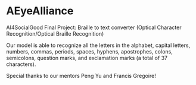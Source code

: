 # AEyeAlliance
AI4SocialGood Final Project: Braille to text converter (Optical Character Recognition/Optical Braille Recognition)

Our model is able to recognize all the letters in the alphabet, capital letters, numbers, commas, periods, spaces, hyphens, apostrophes, colons, semicolons, question marks, and exclamation marks (a total of 37 characters). 

Special thanks to our mentors Peng Yu and Francis Gregoire!

